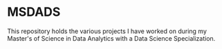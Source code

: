 # MSDADS
This repository holds the various projects I have worked on during my Master's of Science in Data Analytics with a Data Science Specialization. 
